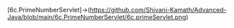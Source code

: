 [6c.PrimeNumberServlet]->(https://github.com/Shivani-Kamath/Advanced-Java/blob/main/6c.PrimeNumberServlet/6c.primeServlet.png)
